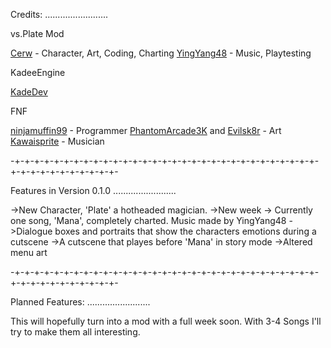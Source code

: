 
Credits:
.........................

vs.Plate Mod

[Cerw](https://twitter.com/cerwcerw) - Character, Art, Coding, Charting
[YingYang48](https://twitter.com/YingWasHere) - Music, Playtesting

KadeeEngine

[KadeDev](https://twitter.com/KadeDeveloper) 

FNF

[ninjamuffin99](https://twitter.com/ninja_muffin99) - Programmer
[PhantomArcade3K](https://twitter.com/phantomarcade3k) and [Evilsk8r](https://twitter.com/evilsk8r) - Art
[Kawaisprite](https://twitter.com/kawaisprite) - Musician

-+-+-+-+-+-+-+-+-+-+-+-+-+-+-+-+-+-+-+-+-+-+-+-+-+-+-+-+-+-+-+-+-+-+-+-+-+-+-+-+-+-+-


Features in Version 0.1.0
.........................

->New Character, 'Plate' a hotheaded magician.
->New week
	-> Currently one song, 'Mana', completely charted. Music made by YingYang48
->Dialogue boxes and portraits that show the characters emotions during a cutscene
->A cutscene that playes before 'Mana' in story mode 
->Altered menu art

-+-+-+-+-+-+-+-+-+-+-+-+-+-+-+-+-+-+-+-+-+-+-+-+-+-+-+-+-+-+-+-+-+-+-+-+-+-+-+-+-+-+-

Planned Features:
.........................

This will hopefully turn into a mod with a full week soon. With 3-4 Songs
I'll try to make them all interesting.
